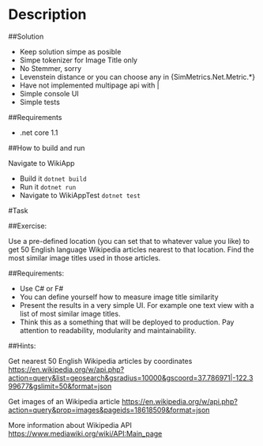 ﻿# Description

##Solution
* Keep solution simpe as posible 
* Simpe tokenizer for Image Title only
* No Stemmer, sorry
* Levenstein distance or you can choose any in {SimMetrics.Net.Metric.*}
* Have not implemented multipage api with |
* Simple console UI 
* Simple tests


##Requirements 

* .net core 1.1

##How to build and run

Navigate to WikiApp
* Build it 
```dotnet build ```
* Run it 
```dotnet run```
* Navigate to WikiAppTest
```dotnet test ```


#Task 

##Exercise:

Use a pre-defined location (you can set that to whatever value you like) to get 50 English language
Wikipedia articles nearest to that location. Find the most similar image titles used in those articles.

##Requirements:
- Use C# or F#
- You can define yourself how to measure image title similarity
- Present the results in a very simple UI. For example one text view with a list of most similar image titles.
- Think this as a something that will be deployed to production. Pay attention to readability, modularity and maintainability.

##Hints:

Get nearest 50 English Wikipedia articles by coordinates
https://en.wikipedia.org/w/api.php?action=query&list=geosearch&gsradius=10000&gscoord=37.786971|-122.399677&gslimit=50&format=json

Get images of an Wikipedia article
https://en.wikipedia.org/w/api.php?action=query&prop=images&pageids=18618509&format=json

More information about Wikipedia API
https://www.mediawiki.org/wiki/API:Main_page